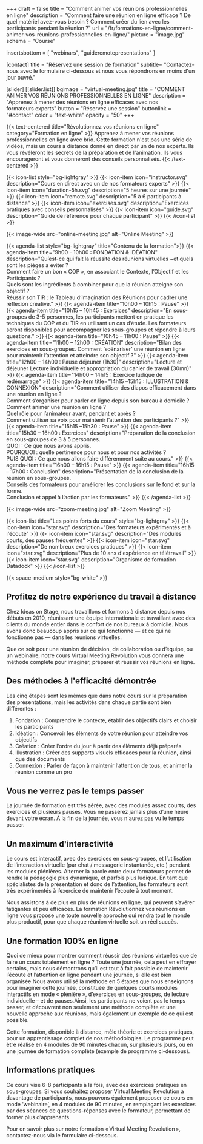 +++
draft		= false
title		= "Comment animer vos réunions professionnelles en ligne"
description = "Comment faire une réunion en ligne efficace ? De quel matériel avez-vous besoin ? Comment créer du lien avec les participants pendant la réunion ?"
url	 		= "/fr/formations-en-ligne/comment-animer-vos-réunions-professionnelles-en-ligne/"
picture		= "image.jpg"
schema		= "Course"

insertsbottom = [ "webinars", "guideremotepresentations" ]

[contact]
	title	= "Réservez une session de formation"
	subtitle= "Contactez-nous avec le formulaire ci-dessous et nous vous répondrons en moins d'un jour ouvré."
	
[slider]
	[[slider.list]]
		bgimage		= "virtual-meeting.jpg"
		title		= "COMMENT ANIMER VOS RÉUNIONS PROFESSIONNELLES EN LIGNE"
		description	= "Apprenez à mener des réunions en ligne efficaces avec nos formateurs experts"
		button		= "Réservez une session"
		buttonlink	= "#contact"
		color		= "text-white" 
		opacity		= "50"
+++  

{{< text-centered title="Révolutionnez vos réunions en ligne" category="Formation en ligne" >}}
Apprenez à mener vos réunions professionnelles en ligne avec brio. Cette formation n'est pas une série de vidéos, mais un cours à distance donné en direct par un de nos experts. Ils vous révéleront les secrets de la préparation et de l'animation. Ils vous encourageront et vous donneront des conseils personnalisés.
{{< /text-centered >}}
 
{{< icon-list style="bg-lightgray" >}}
	{{< icon-item icon="instructor.svg" description="Cours en direct avec un de nos formateurs experts" >}}
	{{< icon-item icon="duration-5h.svg" description="5 heures sur une journée" >}}
	{{< icon-item icon="remote.svg" description="5 à 6 participants à distance" >}}
	{{< icon-item icon="exercises.svg" description="Exercices pratiques avec conseils personnalisés" >}}
	{{< icon-item icon="guide.svg" description="Guide de référence pour chaque participant" >}}
{{< /icon-list >}}

{{< image-wide src="online-meeting.jpg" alt="Online Meeting" >}}

{{< agenda-list style="bg-lightgray" title="Contenu de la formation">}}
	{{< agenda-item title="9h00 - 10h00 : FONDATION & IDÉATION" description="Qu’est-ce qui fait la réussite des réunions virtuelles −et quels sont les pièges à éviter ?<br>Comment faire un bon « COP », en associant le Contexte, l’Objectif et les Participants ?<br>Quels sont les ingrédients à combiner pour que la réunion atteigne son objectif ?<br>Réussir son TIR : le Tableau d’Imagination des Réunions pour cadrer une réflexion créative." >}}
	{{< agenda-item title="10h00 – 10h15 : Pause" >}}
	{{< agenda-item title="10h15 – 10h45 : Exercices" description="En sous-groupes de 3-5 personnes, les participants mettent en pratique les techniques du COP et du TIR en utilisant un cas d’étude. Les formateurs seront disponibles pour accompagner les sous-groupes et répondre à leurs questions." >}}
	{{< agenda-item title="10h45 – 11h00 : Pause" >}}
	{{< agenda-item title="11h00 – 12h00 : CRÉATION" description="Bilan des exercices en sous-groupes. Comment ‘scénariser’ une réunion en ligne pour maintenir l’attention et atteindre son objectif ?" >}}
	{{< agenda-item title="12h00 – 14h00 : Pause déjeuner (1h30)" description="Lecture et déjeuner Lecture individuelle et appropriation du cahier de travail (30mn)" >}}
	{{< agenda-item title="14h00 – 14h15 : Exercice ludique de redémarrage" >}}
	{{< agenda-item title="14h15 –15h15 : ILLUSTRATION & CONNEXION" description="Comment utiliser des diapos efficacement dans une réunion en ligne ?<br>Comment s’organiser pour parler en ligne depuis son bureau à domicile ?<br>Comment animer une réunion en ligne ?<br>Quel rôle pour l’animateur avant, pendant et après ?<br>Comment utiliser sa voix pour maintenir l’attention des participants ?" >}}
	{{< agenda-item title="15h15 –15h30 : Pause" >}}
	{{< agenda-item title="15h30 – 16h00 : Exercices" description="Préparation de la conclusion en sous-groupes de 3 à 5 personnes.<br>QUOI : Ce que nous avons appris.<br>POURQUOI : quelle pertinence pour nous et pour nos activités ?<br>PUIS QUOI : Ce que nous allons faire différemment suite au cours." >}}
	{{< agenda-item title="16h00 – 16h15 : Pause" >}}
	{{< agenda-item title="16h15 – 17h00 : Conclusion" description="Présentation de la conclusion de la réunion en sous-groupes.<br>Conseils des formateurs pour améliorer les conclusions sur le fond et sur la forme.<br>Conclusion et appel à l’action par les formateurs." >}}
{{< /agenda-list >}}

{{< image-wide src="zoom-meeting.jpg" alt="Zoom Meeting" >}}

{{< icon-list title="Les points forts du cours" style="bg-lightgray" >}}
	{{< icon-item icon="star.svg" description="Des formateurs expérimentés et à l'écoute" >}}
	{{< icon-item icon="star.svg" description="Des modules courts, des pauses fréquentes" >}}
	{{< icon-item icon="star.svg" description="De nombreux exercices pratiques" >}}
	{{< icon-item icon="star.svg" description="Plus de 10 ans d'expérience en télétravail" >}}
	{{< icon-item icon="star.svg" description="Organisme de formation Datadock" >}}
{{< /icon-list >}}

{{< space-medium style="bg-white" >}}

## Profitez de notre expérience du travail à distance
Chez Ideas on Stage, nous travaillons et formons à distance depuis nos débuts en 2010, réunissant une équipe internationale et travaillant avec des clients du monde entier dans le confort de nos bureaux à domicile. Nous avons donc beaucoup appris sur ce qui fonctionne — et ce qui ne fonctionne pas — dans les réunions virtuelles.

Que ce soit pour une réunion de décision, de collaboration ou d’équipe, ou un webinaire, notre cours Virtual Meeting Revolution vous donnera une méthode complète pour imaginer, préparer et réussir vos réunions en ligne.

## Des méthodes à l'efficacité démontrée
Les cinq étapes sont les mêmes que dans notre cours sur la préparation des présentations, mais les activités dans chaque partie sont bien différentes :

1. Fondation : Comprendre le contexte, établir des objectifs clairs et choisir les participants
2. Idéation : Concevoir les éléments de votre réunion pour atteindre vos objectifs
3. Création : Créer l’ordre du jour à partir des éléments déjà préparés
4. Illustration : Créer des supports visuels efficaces pour la réunion, ainsi que des documents
5. Connexion : Parler de façon à maintenir l’attention de tous, et animer la réunion comme un pro

## Vous ne verrez pas le temps passer
La journée de formation est très aérée, avec des modules assez courts, des exercices et plusieurs pauses. Vous ne passerez jamais plus d’une heure devant votre écran. À la fin de la journée, vous n'aurez pas vu le temps passer.

## Un maximum d'interactivité
Le cours est interactif, avec des exercices en sous-groupes, et l’utilisation de l’interaction virtuelle (par chat / messagerie instantanée, etc.) pendant les modules plénières. Alterner la parole entre deux formateurs permet de rendre la pédagogie plus dynamique, et parfois plus ludique. En tant que spécialistes de la présentation et donc de l’attention, les formateurs sont très expérimentés à l’exercice de maintenir l’écoute à tout moment.

Nous assistons à de plus en plus de réunions en ligne, qui peuvent s’avérer fatigantes et peu efficaces.
La formation Révolutionnez vos réunions en ligne vous propose une toute nouvelle approche qui rendra tout le monde plus productif, pour que chaque réunion virtuelle soit un réel succès.

## Une formation 100% en ligne

Quoi de mieux pour montrer comment réussir des réunions virtuelles que de faire un cours totalement en ligne ? Toute une journée, cela peut en effrayer certains, mais nous démontrons qu’il est tout à fait possible de maintenir l’écoute et l’attention en ligne pendant une journée, si elle est bien organisée.Nous avons utilisé la méthode en 5 étapes que nous enseignons pour imaginer cette journée, constituée de quelques courts modules interactifs en mode « plénière », d’exercices en sous-groupes, de lecture individuelle – et de pauses.Ainsi, les participants ne voient pas le temps passer, et découvrent non seulement une méthode complète et une nouvelle approche aux réunions, mais également un exemple de ce qui est possible.

Cette formation, disponible à distance, mêle théorie et exercices pratiques, pour un apprentissage complet de nos méthodologies. Le programme peut être réalisé en 4 modules de 90 minutes chacun, sur plusieurs jours, ou en une journée de formation complète (exemple de programme ci-dessous). 

## Informations pratiques

Ce cours vise 6-8 participants à la fois, avec des exercices pratiques en sous-groupes. Si vous souhaitez proposer Virtual Meeting Revolution à davantage de participants, nous pouvons également proposer ce cours en mode ‘webinaire’, en 4 modules de 90 minutes, en remplaçant les exercices par des séances de questions-réponses avec le formateur, permettant de former plus d’apprenants. 

Pour en savoir plus sur notre formation « Virtual Meeting Revolution », contactez-nous via le formulaire ci-dessous.
